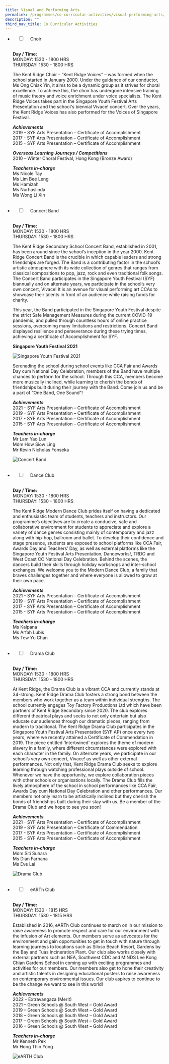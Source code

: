 ```yaml
---
title: Visual and Performing Arts
permalink: /programmes/co-curricular-activities/visual-performing-arts/
description: ""
third_nav_title: Co Curricular Activities
---
```



<ul class="jekyllcodex_accordion">  
	<li>  
    <input type="checkbox" id="accordion1">  
    <label for="accordion1">Choir</label>  
    <div>  
      <p><strong>Day / Time:</strong><br>MONDAY: 1530 - 1800 HRS<br>THURSDAY: 1530 - 1800 HRS</p>
<p>The Kent Ridge Choir – “Kent Ridge Voices” – was formed when the school started in January 2000. Under the guidance of our conductor, Ms Ong Chiak Yin, it aims to be a dynamic group as it strives for choral excellence. To achieve this, the choir has undergone intensive training of music theory and voice enrichment under voice specialists. The Kent Ridge Voices takes part in the Singapore Youth Festival Arts Presentation and the school&#39;s biennial Vivace! concert. Over the years, the Kent Ridge Voices has also performed for the Voices of Singapore Festival.</p>
<p><strong><em>Achievements</em></strong><br>2019 - SYF Arts Presentation – Certificate of Accomplishment<br>2017 - SYF Arts Presentation – Certificate of Accomplishment<br>2015 - SYF Arts Presentation – Certificate of Accomplishment</p>
<p><strong><em>Overseas Learning Journeys / Competitions</em></strong><br>2010 – Winter Choral Festival, Hong Kong (Bronze Award)</p>
<p><strong><em>Teachers in-charge</em></strong><br>Ms Nicole Tay<br>Ms Lim Bee Leng<br>Ms Hamizah<br>Ms Nurhaslinda<br>Ms Wong Li Xin</p>  
    </div>  
</li>  
<li>  
    <input type="checkbox" id="accordion2">  
    <label for="accordion2">Concert Band</label>  
    <div>  
      <p><strong>Day / Time:</strong><br>MONDAY: 1530 - 1800 HRS<br>THURSDAY: 1530 - 1800 HRS</p>
<p>The Kent Ridge Secondary School Concert Band, established in 2001, has been around since the school’s inception in the year 2000. Kent Ridge Concert Band is the crucible in which capable leaders and strong friendships are forged. The Band is a contributing factor in the school’s artistic atmosphere with its wide collection of genres that ranges from classical compositions to pop, jazz, rock and even traditional folk songs. The Concert Band participates in the Singapore Youth Festival (SYF) biannually and on alternate years, we participate in the school’s very own concert, Vivace! It is an avenue for visual performing art CCAs to showcase their talents in front of an audience while raising funds for charity. </p>
<p>This year, the Band participated in the Singapore Youth Festival despite the strict Safe Management Measures during the current COVID-19 pandemic, and pulled through countless hours of online practice sessions, overcoming many limitations and restrictions. Concert Band displayed resilience and perseverance during these trying times, achieving a certificate of Accomplishment for SYF.</p>
<p><strong>Singapore Youth Festival 2021</strong></p>
<p> <img src="/images/BCS230-KENG-RIDGE-SECONDARY-SCHOOL-A-35-1536x1024.jpg" alt="Singapore Youth Festival 2021"></p>
<p>Serenading the school during school events like CCA Fair and Awards Day cum National Day Celebration, members of the Band have multiple chances to perform for the school. Through this CCA, members become more musically inclined, while learning to cherish the bonds of friendships built during their journey with the Band. Come join us and be a part of “One Band, One Sound”!</p>
<p><strong><em>Achievements</em></strong><br>2021 - SYF Arts Presentation – Certificate of Accomplishment<br>2019 - SYF Arts Presentation – Certificate of Accomplishment<br>2017 - SYF Arts Presentation – Certificate of Accomplishment<br>2015 - SYF Arts Presentation – Certificate of Accomplishment</p>
<p><strong><em>Teachers in-charge</em></strong><br>Mr Lam Yao Lun<br>Mdm How Siow Ling<br>Mr Kevin Nicholas Fonseka</p>
<p><img src="/images/concert%20band.png" alt="Concert Band"></p>
    </div>  
</li>  
<li>  
    <input type="checkbox" id="accordion3">  
    <label for="accordion3">Dance Club</label>  
    <div>  
      <p><strong>Day / Time:</strong><br>MONDAY: 1530 - 1800 HRS<br>THURSDAY: 1530 - 1800 HRS</p>
<p>The Kent Ridge Modern Dance Club prides itself on having a dedicated and enthusiastic team of students, teachers and instructors. Our programme’s objectives are to create a conducive, safe and collaborative environment for students to appreciate and explore a variety of dance genres consisting mainly of contemporary and jazz along with hip-hop, ballroom and ballet. To develop their confidence and stage presence, students are exposed to school platforms like CCA Fair, Awards Day and Teachers’ Day, as well as external platforms like the Singapore Youth Festival Arts Presentation, Danceworks!, TRDO and West Coast CC National Day Celebration. Behind the scenes, the dancers build their skills through holiday workshops and inter-school exchanges. We welcome you to the Modern Dance Club, a family that braves challenges together and where everyone is allowed to grow at their own pace.</p>
<p><strong><em>Achievements</em></strong><br>2021 - SYF Arts Presentation – Certificate of Accomplishment<br>2019 - SYF Arts Presentation – Certificate of Accomplishment<br>2017 - SYF Arts Presentation – Certificate of Accomplishment<br>2015 - SYF Arts Presentation – Certificate of Accomplishment</p>
<p><strong><em>Teachers in-charge</em></strong><br>Ms Kalpana<br>Ms Arfah Lubis<br>Ms Tew Yu Chan</p>
    </div>  
</li>  
<li>  
    <input type="checkbox" id="accordion4">  
    <label for="accordion4">Drama Club</label>  
    <div>  
      <p><strong>Day / Time:</strong><br>MONDAY: 1530 - 1800 HRS<br>THURSDAY: 1530 - 1800 HRS</p>
<p>At Kent Ridge, the Drama Club is a vibrant CCA and currently stands at 34-strong. Kent Ridge Drama Club fosters a strong bond between the members who work together as a team within individual strengths. The school currently engages Toy Factory Productions Ltd which have been partners of Kent Ridge Secondary since 2020. The club explores different theatrical plays and seeks to not only entertain but also educate our audiences through our dramatic pieces, ranging from modern to tradiitonal. The Kent Ridge Drama Club participates in the Singapore Youth Festival Arts Presentation (SYF AP) once every two years, where we recently attained a Certificate of Commendation in 2019. The piece entitled ‘Intertwined’ explores the theme of modern slavery in a family, where different circumstances were explored with each character in the family. On alternate years, we participate in our school’s very own concert, Vivace! as well as other external performances. Not only that, Kent Ridge Drama Club seeks to explore learning through watching professional plays outside of school. Whenever we have the opportunity, we explore collaboration pieces with other schools or organisations locally. The Drama Club fills the lively atmosphere of the school in school performances like CCA Fair, Awards Day cum National Day Celebration and other performances. Our members not only learn to be artistically inclined but they cherish the bonds of friendships built during their stay with us. Be a member of the Drama Club and we hope to see you soon!</p>
<p><strong><em>Achievements</em></strong><br>2021 - SYF Arts Presentation – Certificate of Accomplishment<br>2019 - SYF Arts Presentation – Certificate of Commendation<br>2017 - SYF Arts Presentation – Certificate of Accomplishment<br>2015 - SYF Arts Presentation – Certificate of Accomplishment</p>
<p><strong><em>Teachers in-charge</em></strong><br>Mdm Siti Suhara<br>Ms Dian Farhana<br>Ms Eve Lai</p>
<p><img src="/images/drama%20club.png" alt="Drama Club"></p>
    </div>
	</li> 
	<li>  
    <input type="checkbox" id="accordion5">  
    <label for="accordion5">eARTh Club</label>  
    <div>  
      <p><strong>Day / Time:</strong><br>MONDAY: 1530 - 1815 HRS<br>THURSDAY: 1530 - 1815 HRS</p>
<p>Established in 2016, eARTh Club continues to march on in our mission to raise awareness to promote respect and care for our environment with the infusion of Art elements. Our members serve as advocates for the environment and gain opportunities to get in touch with nature through learning journeys to locations such as Siloso Beach Resort, Gardens by the Bay and Tuas Incineration Plant. Our club also works closely with external partners such as NEA, Southwest CDC and MINDS Lee Kong Chian Gardens School in coming up with exciting programmes and activities for our members. Our members also get to hone their creativity and artistic talents in designing educational posters to raise awareness on contemporary environmental issues. Our club aspires to continue to be the change we want to see in this world!</p>
<p><em><strong>Achievements</strong></em><br>2022 – Extravangaza (Merit)<br>2021 – Green Schools @ South West – Gold Award<br>2019 – Green Schools @ South West – Gold Award<br>2018 – Green Schools @ South West – Gold Award<br>2017 – Green Schools @ South West – Gold Award<br>2016 – Green Schools @ South West – Gold Award</p>
<p><strong><em>Teachers in-charge</em></strong><br>Mr Kenneth Pek<br>Mr Hong Thin Yong</p>
<p><img src="/images/eARTH%20Club.png" alt="eARTH Club"></p>  
    </div>  
</li>  
</ul>